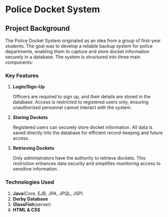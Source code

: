 <h1>Police Docket System</h1>
<h2>Project Background</h2>
<p>The Police Docket System originated as an idea from a group of first-year students. The goal was to develop a reliable backup system for police departments, enabling them to capture and store docket information securely in a database. The system is structured into three main components:</p>
<h3>Key Features</h3>
<ol>
  <li><b>Login/Sign-Up</b>
    <p>Officers are required to sign up, and their details are stored in the database. Access is restricted to registered users only, ensuring unauthorized personnel cannot interact with the system.</p>
  </li>
  <li><b>Storing Dockets</b>
    <p>Registered users can securely store docket information. All data is saved directly into the database for efficient record-keeping and future access.</p>
  </li>
  <li><b>Retrieving Dockets</b>
    <p>Only administrators have the authority to retrieve dockets. This restriction enhances data security and simplifies monitoring access to sensitive information.</p>
  </li>
</ol>

<h3>Technologies Used</h3>
<ol>
  <li><b>Java</b>(Core, EJB, JPA, JPQL, JSP)</li>
  <li><b>Derby Database</b></li>
  <li><b>GlassFish</b>(server)</li>
  <li><b>HTML & CSS</b></li>
</ol>
